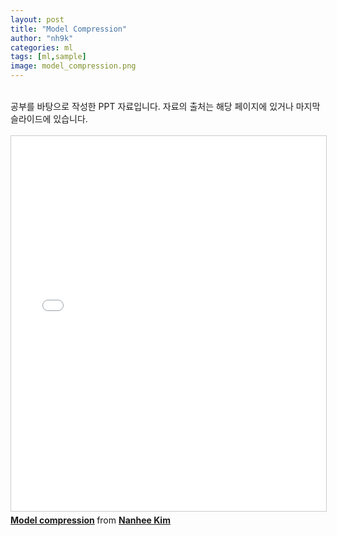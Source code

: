 ```yaml
---
layout: post
title: "Model Compression"
author: "nh9k"
categories: ml
tags: [ml,sample]
image: model_compression.png
---
```

<br>
공부를 바탕으로 작성한 PPT 자료입니다.
자료의 출처는 해당 페이지에 있거나 마지막 슬라이드에 있습니다.
<br>
<br>
<iframe src="//www.slideshare.net/slideshow/embed_code/key/9PGYD042SQF20z" width="1000" height="600" frameborder="0" marginwidth="0" marginheight="0" scrolling="no" style="border:1px solid #CCC; border-width:1px; margin-bottom:5px; max-width: 100%;" allowfullscreen> </iframe> <div style="margin-bottom:5px"> 
<strong> <a href="//www.slideshare.net/ssuserf5270f/model-compression-247478577" title="Model compression" target="_blank">Model compression</a> </strong> from <strong><a href="//www.slideshare.net/ssuserf5270f" target="_blank">Nanhee Kim</a></strong> </div>
<br>
<br>
<br>
<br>
<br>
<br>